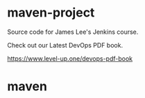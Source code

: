 # maven-project
Source code for James Lee's Jenkins course.

Check out our Latest DevOps PDF book.

https://www.level-up.one/devops-pdf-book
# maven
